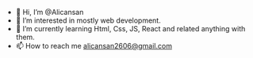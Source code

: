 - 👋 Hi, I’m @Alicansan
- 👀 I’m interested in mostly web development.
- 🌱 I’m currently learning Html, Css, JS, React and related anything with them.
- 📫 How to reach me alicansan2606@gmail.com
